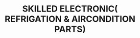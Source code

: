 ---
title: "SKILLED ELECTRONIC( REFRIGATION & AIRCONDITION PARTS)"
url: /karachi/skilled-electronic-refrigation-and-aircondition-parts/
shop: shop
---